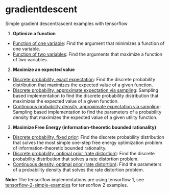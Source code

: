 # gradientdescent
Simple gradient descent/ascent examples with tensorflow

1. **Optimize a function** 
* [Function of one variable](https://github.com/sgttwld/gradientdescent/blob/master/1a_GradientDescent_1d.py): Find the argument that minimizes a function of one variable. 
* [Function of two variables](https://github.com/sgttwld/gradientdescent/blob/master/1b_GradientDescent_2d.py): Find the arguments that maximize a function of two variables. 


2. **Maximize an expected value**
* [Discrete probability, exact expectation](https://github.com/sgttwld/gradientdescent/blob/master/2a_GradientDescent_prob.py): Find the discrete probability distribution that maximizes the expected value of a given function.
* [Discrete probability, approximate expectation via sampling](https://github.com/sgttwld/gradientdescent/blob/master/2b_GradientDescent_sample.py): Sampling based implementation to find the discrete probability distribution that maximizes the expected value of a given function. 
* [Continuous probability density, approximate expectation via sampling](https://github.com/sgttwld/gradientdescent/blob/master/2c_GradientDescent_cont.py): Sampling based implementation to find the parameters of a probability density that maximizes the expected value of a given utility function.

3. **Maximize Free Energy (information-theoretic bounded rationality)**
* [Discrete probability, fixed prior](https://github.com/sgttwld/gradientdescent/blob/master/3a_GradientDescent_bounded.py): Find the discrete probability distribution that solves the most simple one-step free energy optimization problem of information-theoretic bounded rationality.
* [Discrete probability, optimal prior (rate distortion)](https://github.com/sgttwld/gradientdescent/blob/master/3b_GradientDescent_ratedistortion.py): Find the discrete probability distribution that solves a rate distortion problem.
* [Continuous density, optimal prior (rate distortion)](https://github.com/sgttwld/gradientdescent/blob/master/3c_GradientDescent_ratedistortion_cont.py): Find the parameters of a probability density that solves the rate distortion problem. 

__Note:__ The tensorflow implementations are using tensorflow 1, see [tensorflow-2-simple-examples](https://github.com/sgttwld/tensorflow-2-simple-examples) for tensorflow 2 examples.
